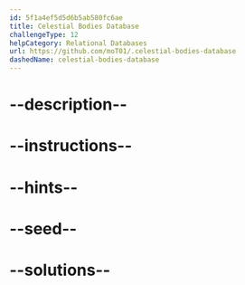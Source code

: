 ```yaml
---
id: 5f1a4ef5d5d6b5ab580fc6ae
title: Celestial Bodies Database
challengeType: 12
helpCategory: Relational Databases
url: https://github.com/moT01/.celestial-bodies-database
dashedName: celestial-bodies-database
---
```


# --description--

# --instructions--

# --hints--

# --seed--

# --solutions--
